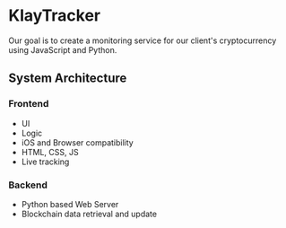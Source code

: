 # KlayTracker

Our goal is to create a monitoring service for our client's cryptocurrency using JavaScript and Python.

## System Architecture

### Frontend
- UI
- Logic
- iOS and Browser compatibility
- HTML, CSS, JS
- Live tracking 

### Backend
- Python based Web Server
- Blockchain data retrieval and update

